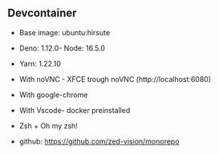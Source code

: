 ## Devcontainer

- Base image: ubuntu:hirsute
- Deno: 1.12.0- Node: 16.5.0
- Yarn: 1.22.10
- With noVNC - XFCE trough noVNC (http://localhost:6080)
- With google-chrome
- With Vscode- docker preinstalled
- Zsh + Oh my zsh!

- github: https://github.com/zed-vision/monorepo
